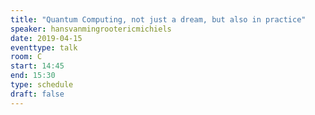 ```yaml
---
title: "Quantum Computing, not just a dream, but also in practice"
speaker: hansvanmingrootericmichiels
date: 2019-04-15
eventtype: talk
room: C
start: 14:45
end: 15:30
type: schedule
draft: false
---
```

